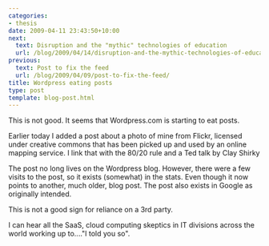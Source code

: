 ```yaml
---
categories:
- thesis
date: 2009-04-11 23:43:50+10:00
next:
  text: Disruption and the "mythic" technologies of education
  url: /blog/2009/04/14/disruption-and-the-mythic-technologies-of-education/
previous:
  text: Post to fix the feed
  url: /blog/2009/04/09/post-to-fix-the-feed/
title: Wordpress eating posts
type: post
template: blog-post.html
---
```

This is not good. It seems that Wordpress.com is starting to eat posts.

Earlier today I added a post about a photo of mine from Flickr, licensed under creative commons that has been picked up and used by an online mapping service. I link that with the 80/20 rule and a Ted talk by Clay Shirky

The post no long lives on the Wordpress blog. However, there were a few visits to the post, so it exists (somewhat) in the stats. Even though it now points to another, much older, blog post. The post also exists in Google as originally intended.

This is not a good sign for reliance on a 3rd party.

I can hear all the SaaS, cloud computing skeptics in IT divisions across the world working up to...."I told you so".